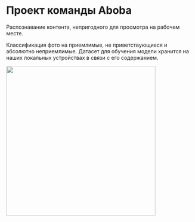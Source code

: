 # Проект команды Aboba
Распознавание контента, непригодного для просмотра на рабочем месте.

Классификация фото на приемлимые, не приветствующиеся и абсолютно неприемлимые.
Датасет для обучения модели хранится на наших локальных устройствах в связи с его содержанием.

<img src="https://user-images.githubusercontent.com/113666100/233092930-6b5b7850-8aa5-44b5-b0a7-ac56757f377c.jpg" width="400" height="400">
